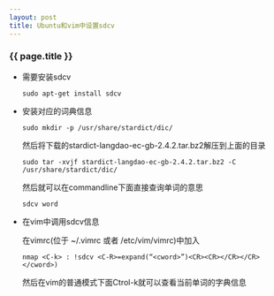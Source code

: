 ```yaml
---
layout: post
title: Ubuntu和vim中设置sdcv
---
```


### {{ page.title }}

+ 需要安装sdcv

    ~~~
    sudo apt-get install sdcv
    ~~~
+ 安装对应的词典信息 

    ~~~
    sudo mkdir -p /usr/share/stardict/dic/
    ~~~

    然后将下载的stardict-langdao-ec-gb-2.4.2.tar.bz2解压到上面的目录

    ~~~
    sudo tar -xvjf stardict-langdao-ec-gb-2.4.2.tar.bz2 -C /usr/share/stardict/dic/
    ~~~

    然后就可以在commandline下面直接查询单词的意思

    ~~~
    sdcv word
    ~~~

+ 在vim中调用sdcv信息

   在vimrc(位于 ~/.vimrc 或者 /etc/vim/vimrc)中加入 

   ~~~
   nmap <C-k> : !sdcv <C-R>=expand(“<cword>”)<CR><CR></CR></CR></cword>) 
   ~~~
   然后在vim的普通模式下面Ctrol-k就可以查看当前单词的字典信息
